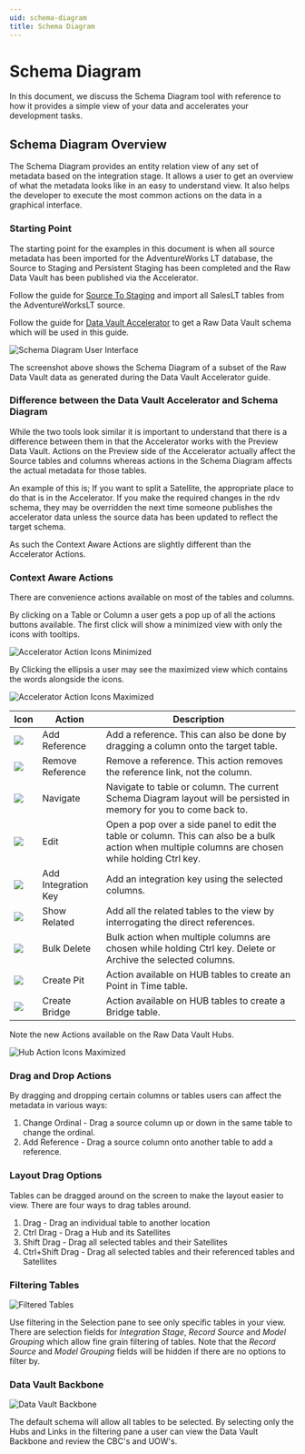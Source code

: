 ```yaml
---
uid: schema-diagram
title: Schema Diagram
---
```

# Schema Diagram

In this document, we discuss the Schema Diagram tool with reference to how it provides a simple view of your data and accelerates your development tasks.

## Schema Diagram Overview

The Schema Diagram provides an entity relation view of any set of metadata based on the integration stage. It allows a user to get an overview of what the metadata looks like in an easy to understand view. It also helps the developer to execute the most common actions on the data in a graphical interface.

### Starting Point

The starting point for the examples in this document is when all source metadata has been imported for the AdventureWorks LT database, the Source to Staging and Persistent Staging has been completed and the Raw Data Vault has been published via the Accelerator.

[//]: # (TODO: Link to UPDATED Source To Staging document)

Follow the guide for [Source To Staging](../concepts/source-to-staging-templates.md) and import all SalesLT tables from the AdventureWorksLT source.

Follow the guide for [Data Vault Accelerator](accelerator.md) to get a Raw Data Vault schema which will be used in this guide.

![Schema Diagram User Interface](../metadata-editors/images/bimlflex-app-schema-diagram-full-ui.png "Schema Diagram User Interface")

The screenshot above shows the Schema Diagram of a subset of the Raw Data Vault data as generated during the Data Vault Accelerator guide.

### Difference between the Data Vault Accelerator and Schema Diagram

While the two tools look similar it is important to understand that there is a difference between them in that the Accelerator works with the Preview Data Vault. Actions on the Preview side of the Accelerator actually affect the Source tables and columns whereas actions in the Schema Diagram affects the actual metadata for those tables.

An example of this is; If you want to split a Satellite, the appropriate place to do that is in the Accelerator. If you make the required changes in the rdv schema, they may be overridden the next time someone publishes the accelerator data unless the source data has been updated to reflect the target schema.

As such the Context Aware Actions are slightly different than the Accelerator Actions.

### Context Aware Actions

There are convenience actions available on most of the tables and columns.

By clicking on a Table or Column a user gets a pop up of all the actions buttons available. The first click will show a minimized view with only the icons with tooltips.

![Accelerator Action Icons Minimized](../metadata-editors/images/bimlflex-app-accelerator-actions-minimized.png "Accelerator Action Icons Maximized")

By Clicking the ellipsis a user may see the maximized view which contains the words alongside the icons.

![Accelerator Action Icons Maximized](../metadata-editors/images/bimlflex-app-accelerator-actions-maximized.png "Accelerator Action Icons Maximized")

| Icon | Action | Description |
|--- |--- |--- |
| <div class="icon-col m-5"><img src="../metadata-editors/images/svg-icons/add-reference.svg"/></div> | <span class="nowrap-col m-5">Add Reference</span> | Add a reference. This can also be done by dragging a column onto the target table. |
| <div class="icon-col m-5"><img src="../metadata-editors/images/svg-icons/remove-reference.svg"/></div> | <span class="nowrap-col m-5">Remove Reference</span> | Remove a reference. This action removes the reference link, not the column. |
| <div class="icon-col m-5"><img src="../metadata-editors/images/svg-icons/navigate.svg"/></div> | <span class="nowrap-col m-5">Navigate</span> | Navigate to table or column. The current Schema Diagram layout will be persisted in memory for you to come back to. |
| <div class="icon-col m-5"><img src="../metadata-editors/images/svg-icons/edit.svg"/></div> | <span class="nowrap-col m-5">Edit</span> | Open a pop over a side panel to edit the table or column. This can also be a bulk action when multiple columns are chosen while holding Ctrl key. |
| <div class="icon-col m-5"><img src="../metadata-editors/images/svg-icons/composite-key.svg"/></div> | <span class="nowrap-col m-5">Add Integration Key</span> | Add an integration key using the selected columns. |
| <div class="icon-col m-5"><img src="../metadata-editors/images/svg-icons/show-related.svg"/></div> | <span class="nowrap-col m-5">Show Related</span> | Add all the related tables to the view by interrogating the direct references. |
| <div class="icon-col m-5"><img src="../metadata-editors/images/svg-icons/exclude.svg"/></div> | <span class="nowrap-col m-5">Bulk Delete</span> | Bulk action when multiple columns are chosen while holding Ctrl key. Delete or Archive the selected columns. |
| <div class="icon-col m-5"><img src="../metadata-editors/images/svg-icons/create-pit.svg"/></div> | <span class="nowrap-col m-5">Create Pit</span> | Action available on HUB tables to create an Point in Time table. |
| <div class="icon-col m-5"><img src="../metadata-editors/images/svg-icons/create-bridge.svg"/></div> | <span class="nowrap-col m-5">Create Bridge</span> | Action available on HUB tables to create a Bridge table. |

Note the new Actions available on the Raw Data Vault Hubs.

![Hub Action Icons Maximized](../metadata-editors/images/bimlflex-app-schema-diagram-hub-actions-show-columns.png "Hub Action Icons Maximized")

### Drag and Drop Actions

By dragging and dropping certain columns or tables users can affect the metadata in various ways:

1. Change Ordinal - Drag a source column up or down in the same table to change the ordinal.
1. Add Reference - Drag a source column onto another table to add a reference.

### Layout Drag Options

Tables can be dragged around on the screen to make the layout easier to view. There are four ways to drag tables around.

1. Drag - Drag an individual table to another location
1. Ctrl Drag - Drag a Hub and its Satellites
1. Shift Drag - Drag all selected tables and their Satellites
1. Ctrl+Shift Drag - Drag all selected tables and their referenced tables and Satellites

### Filtering Tables

![Filtered Tables](../metadata-editors/images/bimlflex-app-schema-diagram-filtered-tables.png "Filtered Tables")

Use filtering in the Selection pane to see only specific tables in your view. There are selection fields for *Integration Stage*, *Record Source* and *Model Grouping* which allow fine grain filtering of tables. Note that the *Record Source* and *Model Grouping* fields will be hidden if there are no options to filter by.

### Data Vault Backbone

![Data Vault Backbone](../metadata-editors/images/bimlflex-app-schema-diagram-rdv-backbone.png "Data Vault Backbone")

The default schema will allow all tables to be selected. By selecting only the Hubs and Links in the filtering pane a user can view the Data Vault Backbone and review the CBC's and UOW's.